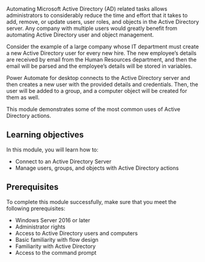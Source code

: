 Automating Microsoft Active Directory (AD) related tasks allows administrators to considerably reduce the time and effort that it takes to add, remove, or update users, user roles, and objects in the Active Directory server. Any company with multiple users would greatly benefit from automating Active Directory user and object management.

Consider the example of a large company whose IT department must create a new Active Directory user for every new hire. The new employee’s details are received by email from the Human Resources department, and then the email will be parsed and the employee’s details will be stored in variables.

Power Automate for desktop connects to the Active Directory server and then creates a new user with the provided details and credentials. Then, the user will be added to a group, and a computer object will be created for them as well.

This module demonstrates some of the most common uses of Active Directory actions.

## Learning objectives

In this module, you will learn how to:

- Connect to an Active Directory Server
- Manage users, groups, and objects with Active Directory actions

## Prerequisites

To complete this module successfully, make sure that you meet the following prerequisites:

- Windows Server 2016 or later
- Administrator rights
- Access to Active Directory users and computers
- Basic familiarity with flow design
- Familiarity with Active Directory
- Access to the command prompt
